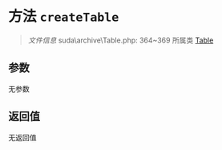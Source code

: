 # 方法 `createTable`

> *文件信息* suda\archive\Table.php: 364~369
> 所属类 [Table](../Table.md)




## 参数


无参数


## 返回值

无返回值
